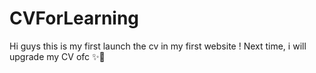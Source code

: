 # CVForLearning
Hi guys this is my first launch the cv in my first website ! Next time, i will upgrade my CV ofc ✨🤩
